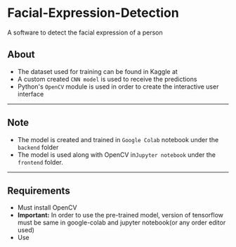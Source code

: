 # Facial-Expression-Detection
A software to detect the facial expression of a person

## About

* The dataset used for training can be found in Kaggle at 
* A custom created `CNN model` is used to receive the predictions
* Python's `OpenCV` module is used in order to create the interactive user interface

---

## Note

* The model is created and trained in `Google Colab` notebook under the `backend` folder 
* The model is used along with OpenCV in`Jupyter notebook` under the `frontend` folder.

---

## Requirements

* Must install OpenCV
* **Important:** In order to use the pre-trained model, version of tensorflow must be same in google-colab and jupyter notebook(or any order editor used)
* Use 
